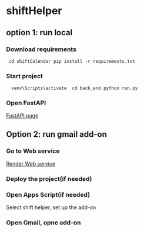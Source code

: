 # shiftHelper
## option 1: run local 
### Download requirements
  ``` cd shiftCalendar pip install -r requirements.txt```

### Start project
  ```  venv\Scripts\activate  cd back_end python run.py```  
  
### Open FastAPI
 [FastAPI page](http://127.0.0.1:8000)

## Option 2: run gmail add-on
### Go to Web service  
[Render Web service](https://dashboard.render.com/web/srv-d1hhnqndiees73bdkcd0/deploys/dep-d1hlbd3uibrs73fdold0)
### Deploy the project(if needed)

### Open Apps Script(if needed)  
 Select shift helper, set up the add-on
### Open Gmail, opne add-on
